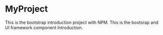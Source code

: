 # MyProject
This is the bootstrap introduction project with NPM.
This is the bootsrap and UI framework component Introduction.
